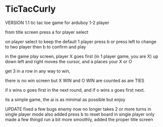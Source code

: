 # TicTacCurly 
 VERSION 1.1
tic tac toe game for arduboy 1-2 player

from title screen press a for player select

on player select to keep the default 1 player press b
 or press left to change to two player then b to confirm and play
 
in the game play screen, player X goes first (in 1 player game, you are X)
up down left and right moves the cursor, and a places your X or O

get 3 in a row in any way to win,

there is no win screen but 
X WIN and O WIN are counted as are TIES

if x wins o goes first in the next round, and if o wins x goes first next.

its a simple game, the ai is as minimal as possible but enjoy

UPDATE fixed a few bugs enemy now no longer takes 2 or more turns in single player mode
       also added press b to reset board in single player only
       made a few thingd run a bit more smoothly, added the proper title screen
